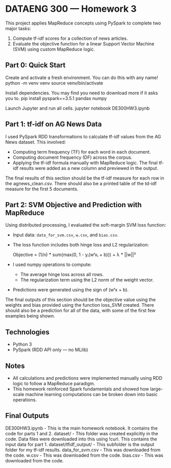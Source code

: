 # DATAENG 300 — Homework 3

This project applies MapReduce concepts using PySpark to complete two major tasks:

1. Compute tf-idf scores for a collection of news articles.
2. Evaluate the objective function for a linear Support Vector Machine (SVM) using custom MapReduce logic.

## Part 0: Quick Start

Create and activate a fresh environment. You can do this with any name!
python -m venv venv
source venv/bin/activate

Install dependencies. You may find you need to download more if it asks you to.
pip install pyspark==3.5.1 pandas numpy

Launch Jupyter and run all cells.
jupyter notebook DE300HW3.ipynb

## Part 1: tf-idf on AG News Data

I used PySpark RDD transformations to calculate tf-idf values from the AG News dataset. This involved:
- Computing term frequency (TF) for each word in each document.
- Computing document frequency (DF) across the corpus.
- Applying the tf-idf formula manually with MapReduce logic.
The final tf-idf results were added as a new column and previewed in the output.

The final results of this section should be the tf-idf measure for each row in the agnews_clean.csv. There should also be a printed table of the td-idf measure for the first 5 documents.

## Part 2: SVM Objective and Prediction with MapReduce

Using distributed processing, I evaluated the soft-margin SVM loss function:
- Input data: `data_for_svm.csv`, `w.csv`, and `bias.csv`.
- The loss function includes both hinge loss and L2 regularization:
  
  Objective = (1/n) * sum(max(0, 1 - yᵢ(wᵗxᵢ + b))) + λ * ||w||²

- I used numpy operations to compute:
  - The average hinge loss across all rows.
  - The regularization term using the L2 norm of the weight vector.
- Predictions were generated using the sign of (wᵗx + b).

The final outputs of this section should be the objective value using the weights and bias provided using the function loss_SVM created. There should also be a prediction for all of the data, with some of the first few examples being shown.

## Technologies

- Python 3
- PySpark (RDD API only — no MLlib)

## Notes

- All calculations and predictions were implemented manually using RDD logic to follow a MapReduce paradigm.
- This homework reinforced Spark fundamentals and showed how large-scale machine learning computations can be broken down into basic operations.

## Final Outputs

DE300HW3.ipynb - This is the main homework notebook. It contains the code for parts 1 and 2.
dataset/ - This folder was created explicitly in the code. Data files were downloaded into this using !curl. This contains the input data for part 1.
dataset/tfidf_output/ - This subfolder is the output folder for my tf-idf results.
data_for_svm.csv - This was downloaded from the code.
w.csv - This was downloaded from the code.
bias.csv - This was downloaded from the code.